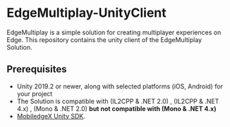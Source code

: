 # EdgeMultiplay-UnityClient

EdgeMultiplay is a simple solution for creating multiplayer experiences on Edge.
This repository contains the unity client of the EdgeMultiplay Solution.

## Prerequisites  

* Unity 2019.2 or newer, along with selected platforms (iOS, Android) for your project
* The Solution is compatible with (IL2CPP & .NET 2.0) , (IL2CPP & .NET 4.x) , (Mono & .NET 2.0) **but not compatible with (Mono  & .NET 4.x)**
* [MobiledgeX Unity SDK](https://github.com/mobiledgex/edge-cloud-sdk-unity).

